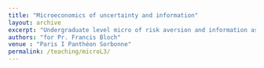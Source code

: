 ```yaml
---
title: "Microeconomics of uncertainty and information"
layout: archive
excerpt: "Undergraduate level micro of risk aversion and information assymmetry"
authors: "for Pr. Francis Bloch"
venue : "Paris I Panthéon Sorbonne"
permalink: /teaching/microL3/
---
```

